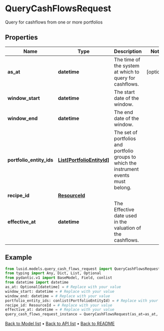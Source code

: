 # QueryCashFlowsRequest

Query for cashflows from one or more portfolios
## Properties
Name | Type | Description | Notes
------------ | ------------- | ------------- | -------------
**as_at** | **datetime** | The time of the system at which to query for cashflows. | [optional] 
**window_start** | **datetime** | The start date of the window. | 
**window_end** | **datetime** | The end date of the window. | 
**portfolio_entity_ids** | [**List[PortfolioEntityId]**](PortfolioEntityId.md) | The set of portfolios and portfolio groups to which the instrument events must belong. | 
**recipe_id** | [**ResourceId**](ResourceId.md) |  | 
**effective_at** | **datetime** | The Effective date used in the valuation of the cashflows. | 
## Example

```python
from lusid.models.query_cash_flows_request import QueryCashFlowsRequest
from typing import Any, Dict, List, Optional
from pydantic.v1 import BaseModel, Field, conlist
from datetime import datetime
as_at: Optional[datetime] = # Replace with your value
window_start: datetime = # Replace with your value
window_end: datetime = # Replace with your value
portfolio_entity_ids: conlist(PortfolioEntityId) = # Replace with your value
recipe_id: ResourceId = # Replace with your value
effective_at: datetime = # Replace with your value
query_cash_flows_request_instance = QueryCashFlowsRequest(as_at=as_at, window_start=window_start, window_end=window_end, portfolio_entity_ids=portfolio_entity_ids, recipe_id=recipe_id, effective_at=effective_at)

```

[Back to Model list](../README.md#documentation-for-models) &#8226; [Back to API list](../README.md#documentation-for-api-endpoints) &#8226; [Back to README](../README.md)

